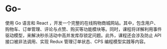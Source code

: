 # Go-
使用 Go 语言和 React ，开发一个完整的在线购物商城网站。其中，包含用户、购物车、订单管理、评论与点赞、购买等功能模块等。同时，课程将详解利用事件驱动模型，来解决秒杀活动中高并发库存锁定问题。此外，课程还会涉及防止 API 接口被非法调用、实现 Redux 管理订单状态、CPS 编程模型实践等内容。
